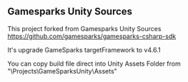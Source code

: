 ## Gamesparks Unity Sources

This project forked from Gamesparks Unity Sources https://github.com/gamesparks/gamesparks-csharp-sdk

It's upgrade GameSparks targetFramework to v4.6.1

You can copy build file direct into Unity Assets Folder from "\Projects\GameSparksUnity\Assets"
